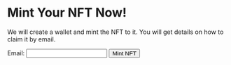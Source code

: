 # Mint Your NFT Now!

We will create a wallet and mint the NFT to it. You will get details on how to claim it by email.

<form id="mintForm">
    <label for="email">Email:</label>
    <input type="email" id="email" name="email" required>
    <button type="submit">Mint NFT</button>
</form>

<div id="response"></div>

<script>
    document.getElementById('mintForm').addEventListener('submit', async function(event) {
        event.preventDefault();
        const email = document.getElementById('email').value;

        try {
            const response = await fetch('https://api.github.com/repos/ls1911/GenAIPot/actions/workflows/mint-nft.yml/dispatches', {
                method: 'POST',
                headers: {
                    'Accept': 'application/vnd.github.v3+json',
                                    'Authorization': `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`,

                    'Content-Type': 'application/json'
                },
                body: JSON.stringify({
                    "ref": "main",
                    "inputs": {
                        "email": email
                    }
                })
            });

            const result = await response.json();
            document.getElementById('response').textContent = response.ok ? 'Minting request submitted successfully!' : 'Error No No: ' + result.message;
        } catch (error) {
            document.getElementById('response').textContent = `Request failed: ${error.message}`;
        }
    });
</script>
